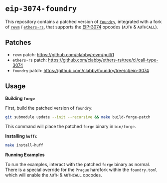 # `eip-3074-foundry`

This repository contains a patched version of [`foundry`][foundry], integrated with a fork of [`revm`][revm] / [`ethers-rs`][ethers-rs], that supports
the [EIP-3074][eip-3074] opcodes (`AUTH` & `AUTHCALL`).

## Patches

- `revm` patch: https://github.com/clabby/revm/pull/1
- `ethers-rs` patch: https://github.com/clabby/ethers-rs/tree/cl/call-type-3074
- `foundry` patch: https://github.com/clabby/foundry/tree/cl/eip-3074

## Usage

**Building `forge`**

First, build the patched version of `foundry`:

```sh
git submodule update --init --recursive && make build-forge-patch
```

This command will place the patched `forge` binary in `bin/forge`.

**Installing `huffc`**

```sh
make install-huff
```

**Running Examples**

To run the examples, interact with the patched `forge` binary as normal. There is a special override for the `Prague` hardfork within the `foundry.toml` which
will enable the `AUTH` & `AUTHCALL` opcodes.

[foundry]: https://github.com/foundry-rs/foundry
[revm]: https://github.com/bluealloy/revm
[ethers-rs]: https://github.com/gakonst/ethers-rs
[eip-3074]: https://eips.ethereum.org/EIPS/eip-3074
